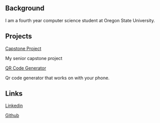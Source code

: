 ## Background

I am a fourth year computer science student at Oregon State University.

## Projects

[Capstone Project](https://github.com/sdnguyen98/miniPaint) 

My senior capstone project


[QR Code Generator](https://github.com/sdnguyen98/Qr-Code-Generator)

Qr code generator that works on with your phone.


## Links
[Linkedin](https://www.linkedin.com/in/steven-nguyen-70b683140/)

[Github](https://github.com/sdnguyen98)
